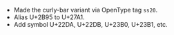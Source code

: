 * Made the curly-bar variant via OpenType tag `ss20`.
* Alias U+2B95 to U+27A1.
* Add symbol U+22DA, U+22DB, U+23B0, U+23B1, etc.